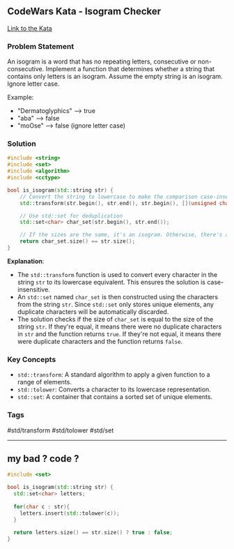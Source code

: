 ## CodeWars Kata - Isogram Checker

[Link to the Kata](https://www.codewars.com/kata/54ba84be607a92aa900000f1/train/cpp)

### Problem Statement

An isogram is a word that has no repeating letters, consecutive or non-consecutive. Implement a function that determines whether a string that contains only letters is an isogram. Assume the empty string is an isogram. Ignore letter case.

Example:

- "Dermatoglyphics" --> true
- "aba" --> false
- "moOse" --> false (ignore letter case)

### Solution

```cpp
#include <string>
#include <set>
#include <algorithm>
#include <cctype>

bool is_isogram(std::string str) {
    // Convert the string to lowercase to make the comparison case-insensitive
    std::transform(str.begin(), str.end(), str.begin(), [](unsigned char c){ return std::tolower(c); });

    // Use std::set for deduplication 
    std::set<char> char_set(str.begin(), str.end());

    // If the sizes are the same, it's an isogram. Otherwise, there's a duplicate character.
    return char_set.size() == str.size();
}
```

**Explanation**:

- The `std::transform` function is used to convert every character in the string `str` to its lowercase equivalent. This ensures the solution is case-insensitive.
- An `std::set` named `char_set` is then constructed using the characters from the string `str`. Since `std::set` only stores unique elements, any duplicate characters will be automatically discarded.
- The solution checks if the size of `char_set` is equal to the size of the string `str`. If they're equal, it means there were no duplicate characters in `str` and the function returns `true`. If they're not equal, it means there were duplicate characters and the function returns `false`.

### Key Concepts

- `std::transform`: A standard algorithm to apply a given function to a range of elements.
- `std::tolower`: Converts a character to its lowercase representation.
- `std::set`: A container that contains a sorted set of unique elements.

### Tags

#std/transform #std/tolower #std/set

---

## my bad ? code ?

```c++
#include <set>

bool is_isogram(std::string str) {
  std::set<char> letters;
  
  for(char c : str){
    letters.insert(std::tolower(c));
  }
  
  return letters.size() == str.size() ? true : false;
}
```